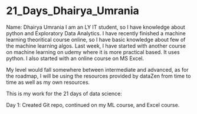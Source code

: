 # 21_Days_Dhairya_Umrania
Name: Dhairya Umrania
I am an LY IT student, so I have knowledge about python and Exploratory Data Analytics. I have recently finished a machine learning theoritical course online, so I have basic knowledge about few of the machine learning algos. Last week, I have started with another course on machine learning on udemy where it is more practical based. It uses python. I also started with an online course on MS Excel.

My level would fall somewhere between intermediate and advanced, as for the roadmap, I will be using the resources provided by dataZen from time to time as well as my own resources.

This is my work for the 21 days of data science:

Day 1: Created Git repo, continued on my ML course, and Excel course.
